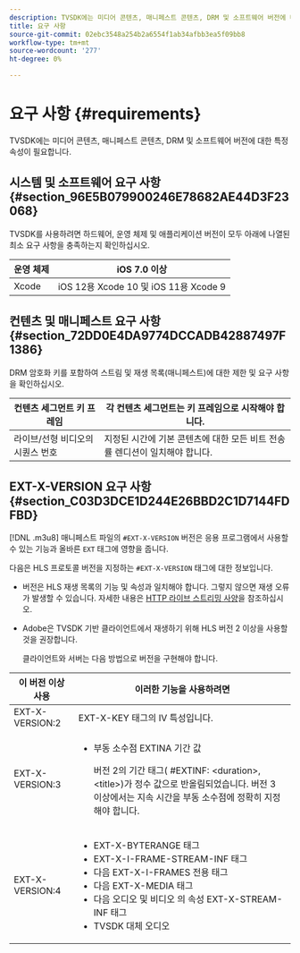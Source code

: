 ```yaml
---
description: TVSDK에는 미디어 콘텐츠, 매니페스트 콘텐츠, DRM 및 소프트웨어 버전에 대한 특정 요구 사항이 있습니다.
title: 요구 사항
source-git-commit: 02ebc3548a254b2a6554f1ab34afbb3ea5f09bb8
workflow-type: tm+mt
source-wordcount: '277'
ht-degree: 0%

---
```


# 요구 사항 {#requirements}

TVSDK에는 미디어 콘텐츠, 매니페스트 콘텐츠, DRM 및 소프트웨어 버전에 대한 특정 속성이 필요합니다.

## 시스템 및 소프트웨어 요구 사항 {#section_96E5B079900246E78682AE44D3F23068}

TVSDK를 사용하려면 하드웨어, 운영 체제 및 애플리케이션 버전이 모두 아래에 나열된 최소 요구 사항을 충족하는지 확인하십시오.

| 운영 체제 | iOS 7.0 이상 |
|---|---|
| Xcode | iOS 12용 Xcode 10 및 iOS 11용 Xcode 9 |

## 컨텐츠 및 매니페스트 요구 사항 {#section_72DD0E4DA9774DCCADB42887497F1386}

DRM 암호화 키를 포함하여 스트림 및 재생 목록(매니페스트)에 대한 제한 및 요구 사항을 확인하십시오.

| 컨텐츠 세그먼트 키 프레임 | 각 컨텐츠 세그먼트는 키 프레임으로 시작해야 합니다. |
|---|---|
| 라이브/선형 비디오의 시퀀스 번호 | 지정된 시간에 기본 콘텐츠에 대한 모든 비트 전송률 렌디션이 일치해야 합니다. |

## EXT-X-VERSION 요구 사항 {#section_C03D3DCE1D244E26BBD2C1D7144FDFBD}

[!DNL .m3u8] 매니페스트 파일의 `#EXT-X-VERSION` 버전은 응용 프로그램에서 사용할 수 있는 기능과 올바른 `EXT` 태그에 영향을 줍니다.

다음은 HLS 프로토콜 버전을 지정하는 `#EXT-X-VERSION` 태그에 대한 정보입니다.

* 버전은 HLS 재생 목록의 기능 및 속성과 일치해야 합니다. 그렇지 않으면 재생 오류가 발생할 수 있습니다. 자세한 내용은 [HTTP 라이브 스트리밍 사양](https://datatracker.ietf.org/doc/draft-pantos-http-live-streaming/?include_text=1)을 참조하십시오.
* Adobe은 TVSDK 기반 클라이언트에서 재생하기 위해 HLS 버전 2 이상을 사용할 것을 권장합니다.

  클라이언트와 서버는 다음 방법으로 버전을 구현해야 합니다.

<table frame="all" colsep="1" rowsep="1" id="table_62EB98EDD9DE49EC84CB1C7D59BC40E6"> 
 <thead> 
  <tr rowsep="1"> 
   <th colname="1" class="entry"> 이 버전 이상 사용 </th> 
   <th colname="2" class="entry"> 이러한 기능을 사용하려면 </th> 
  </tr> 
 </thead>
 <tbody> 
  <tr rowsep="1"> 
   <td colname="1"> <span class="codeph"> EXT-X-VERSION:2 </span> </td> 
   <td colname="2"> <span class="codeph"> EXT-X-KEY </span> 태그의 IV 특성입니다. </td> 
  </tr> 
  <tr rowsep="1"> 
   <td colname="1"> <span class="codeph"> EXT-X-VERSION:3 </span> </td> 
   <td colname="2"> 
    <ul id="ul_C9500D3F934848639C204BF248F139FF"> 
     <li id="li_535A7E3FABCB46FE872A7EA5DE2A1784">부동 소수점 <span class="codeph"> EXTINA </span> 기간 값 <p>버전 2의 기간 태그( <span class="codeph"> #EXTINF: </span>&lt;duration&gt;,&lt;title&gt;)가 정수 값으로 반올림되었습니다. 버전 3 이상에서는 지속 시간을 부동 소수점에 정확히 지정해야 합니다. </p> </li> 
    </ul> </td> 
  </tr> 
  <tr rowsep="0"> 
   <td colname="1"> <span class="codeph"> EXT-X-VERSION:4 </span> </td> 
   <td colname="2"> 
    <ul id="ul_3355A6CBBE2141DDB92660BB4B604D70"> 
     <li id="li_5E73D41AF6DC4CEE88D6C029FFCFC350"><span class="codeph"> EXT-X-BYTERANGE </span> 태그 </li> 
     <li id="li_BF5141F516F749E5890860D487EB5287"><span class="codeph"> EXT-X-I-FRAME-STREAM-INF </span> 태그 </li> 
     <li id="li_E0D399A13812499B94107CDE62998EE9">다음 <span class="codeph"> EXT-X-I-FRAMES 전용 </span> 태그 </li> 
     <li id="li_A7783AFF99854EFBBAECD2967E4CBF2B">다음 <span class="codeph"> EXT-X-MEDIA </span> 태그 </li> 
     <li id="li_15AE652F33C1454AA90DDC65E7D6C2FD">다음 <span class="codeph"> 오디오 </span> 및 <span class="codeph"> 비디오 </span> 의 속성 <span class="codeph"> EXT-X-STREAM-INF </span> 태그 </li> 
     <li id="li_DB2A7847D5884F6E91FD9E78101FBCA5">TVSDK 대체 오디오 </li> 
    </ul> </td> 
  </tr> 
 </tbody> 
</table>
